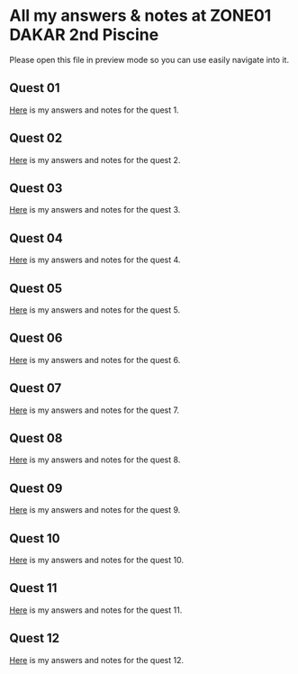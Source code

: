 #   All my answers & notes at ZONE01 DAKAR 2nd Piscine

Please open this file in preview mode so you can use easily navigate into it.

##  Quest 01
[Here](docs/quest01.md) is my answers and notes for the quest 1.

##  Quest 02
[Here](docs/quest02.md) is my answers and notes for the quest 2.

##  Quest 03
[Here](docs/quest03.md) is my answers and notes for the quest 3.

##  Quest 04
[Here](docs/quest04.md) is my answers and notes for the quest 4.

##  Quest 05
[Here](docs/quest05.md) is my answers and notes for the quest 5.

##  Quest 06
[Here](docs/quest06.md) is my answers and notes for the quest 6.

##  Quest 07
[Here](docs/quest07.md) is my answers and notes for the quest 7.

##  Quest 08
[Here](docs/quest08.md) is my answers and notes for the quest 8.

##  Quest 09
[Here](docs/quest09.md) is my answers and notes for the quest 9.

##  Quest 10
[Here](docs/quest10.md) is my answers and notes for the quest 10.

##  Quest 11
[Here](docs/quest11.md) is my answers and notes for the quest 11.

##  Quest 12
[Here](docs/quest12.md) is my answers and notes for the quest 12.